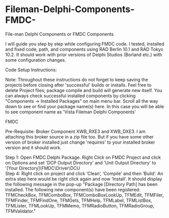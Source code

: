 # Fileman-Delphi-Components-FMDC-
File-man Delphi Components or FMDC Components

I will guide you step by step while configuring FMDC code. I tested, installed and fixed code, path, and components using RAD Berlin 10.1 and RAD Tokyo 10.2. It should work with prior versions of Delphi Studios (Borland etc.) with some configuration changes.

Code Setup Instructions:

Note: Throughout these instructions do not forget to keep saving the projects before closing after 'successful' builds or installs. Feel free to delete Project files; package compile and build will generate new itself. You can always check successful installed components by clicking "Components -> Installed Packages" on main menu bar. Scroll all the way down to see or find your package name(s) here. In this case you will be able to see component name as 'Vista Fileman Delphi Components'

FMDC

Pre-Requisite: Broker Component XWB_RXE3 and XWB_DXE3. I am attaching this broker source in a zip file too. But if you have some other version of broker installed just change 'requires' to your installed broker version and it should work.

Step 1: Open FMDC Delphi Package. Right Click on FMDC Project and click on Options and set 'DCP Output Directory' and 'Unit Output Directory' to '[Your Directory]\FMDC\Driver\DCU\
Step 4: Right click on project and click ‘Clean’, ‘Compile’ and then ‘Build’. An extra step here would be right click again and now ‘Install’. It should display the following message in the pop-up "Package [Directory Path] has been installed. The following new component(s) have been registered: TFMCheckBox, TFMComboBox, TFMComboBoxLookUp, TFMEdit, TFMFiler, TFMFinder, TFMFindOne, TFMGets, TFMHelp, TFMLabel, TFMListBox, TFMLister, TFMLookUp, TFMMemo, TFMRadioButton, TFMRadioGroup, TFMValidator."
